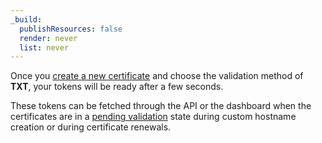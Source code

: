 ```yaml
---
_build:
  publishResources: false
  render: never
  list: never
---
```


Once you [create a new certificate](/ssl/edge-certificates/advanced-certificate-manager/manage-certificates/#create-a-certificate) and choose the validation method of **TXT**, your tokens will be ready after a few seconds.

These tokens can be fetched through the API or the dashboard when the certificates are in a [pending validation](/ssl/reference/certificate-statuses/#new-certificates) state during custom hostname creation or during certificate renewals.